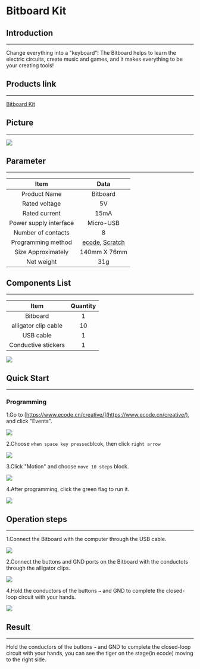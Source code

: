 # Bitboard Kit

## Introduction
---

Change everything into a "keyboard"! The Bitboard helps to learn the electric circuits, create music and games, and it makes everything to be your creating tools!

## Products link
---

[ Bitboard Kit](https://shop.elecfreaks.com/products/elecfreaks-bitboard-kit?_pos=1&_sid=6f2c1bffb&_ss=r)

## Picture
---

![](./images/Bitboard_Kit_01.png)

## Parameter
---

|  Item   | Data  |
| :----: | :----: |
| Product Name | Bitboard |
| Rated voltage | 5V |
| Rated current | 15mA |
| Power supply interface | Micro-USB |
| Number of contacts | 8 |
| Programming method | [ecode](https://www.ecode.cn/creative/), [Scratch](https://scratch.mit.edu/projects/editor) |
| Size Approximately | 140mm X 76mm |
| Net weight | 31g |

## Components List
---

|  Item   | Quantity  |
| :----: | :----: |
| Bitboard | 1 |
| alligator clip cable | 10 |
| USB cable | 1 |
| Conductive stickers | 1 |

![](./images/Bitboard_Kit_02.png)

## Quick Start
---

### Programming
1.Go to [https://www.ecode.cn/creative/](https://www.ecode.cn/creative/), and click "Events".

![](./images/Bitboard_Kit_06.png)

2.Choose `when space key pressed`blcok, then click `right arrow`

![](./images/Bitboard_Kit_07.png)

3.Click "Motion" and choose `move 10 steps` block.

![](./images/Bitboard_Kit_08.png)

4.After programming, click the green flag to run it.

![](./images/Bitboard_Kit_09.png)

## Operation steps
---
1.Connect the Bitboard with the computer through the USB cable.

![](./images/Bitboard_Kit_03.png)

2.Connect the buttons and GND ports on the Bitboard with the conductots through the alligator clips.

![](./images/Bitboard_Kit_04.png)

4.Hold the conductors of the buttons `→` and GND to complete the closed-loop circuit with your hands.

![](./images/Bitboard_Kit_05.png)

## Result
---

Hold the conductors of the buttons `→` and GND to complete the closed-loop circuit with your hands, you can see the tiger on the stage(in ecode) moving to the right side.
